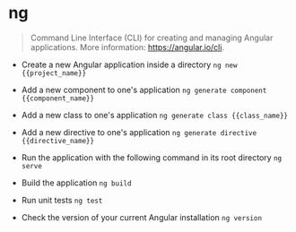 # ng
> Command Line Interface (CLI) for creating and managing Angular applications.
> More information: <https://angular.io/cli>.

- Create a new Angular application inside a directory
`ng new {{project_name}}`

- Add a new component to one's application
`ng generate component {{component_name}}`

- Add a new class to one's application
`ng generate class {{class_name}}`

- Add a new directive to one's application
`ng generate directive {{directive_name}}`

- Run the application with the following command in its root directory
`ng serve`

- Build the application
`ng build`

- Run unit tests
`ng test`

- Check the version of your current Angular installation
`ng version`
